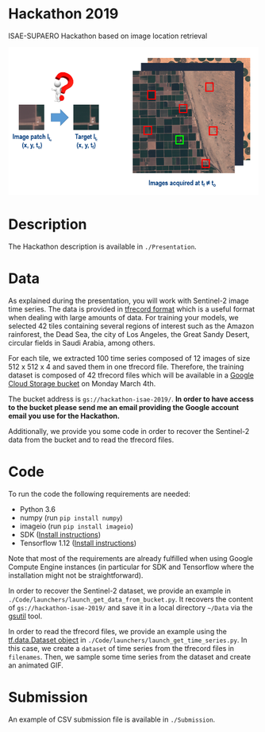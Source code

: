 # Hackathon 2019
ISAE-SUPAERO Hackathon based on image location retrieval

![Alt text](imgs/Challenge.png)

# Description
The Hackathon description is available in `./Presentation`.

# Data
As explained during the presentation, you will work with Sentinel-2 image time series. The data is provided in [tfrecord format](https://www.tensorflow.org/tutorials/load_data/tf_records) which is a useful format when dealing with large amounts of data. For training your models, we selected 42 tiles containing several regions of interest such as the Amazon rainforest, the Dead Sea, the city of Los Angeles, the Great Sandy Desert, circular fields in Saudi Arabia, among others.

For each tile, we extracted 100 time series composed of 12 images of size 512 x 512 x 4 and saved them in one tfrecord file. Therefore, the training dataset is composed of 42 tfrecord files which will be available in a [Google Cloud Storage bucket](https://cloud.google.com/storage/docs/key-terms#buckets) on Monday March 4th.

The bucket address is `gs://hackathon-isae-2019/`. **In order to have access to the bucket please send me an email providing the Google account email you use for the Hackathon.**

Additionally, we provide you some code in order to recover the Sentinel-2 data from the bucket and to read the tfrecord files.

# Code
To run the code the following requirements are needed:

- Python 3.6
- numpy (run `pip install numpy`)
- imageio (run `pip install imageio`)
- SDK ([Install instructions](https://cloud.google.com/sdk/docs/downloads-apt-get))
- Tensorflow 1.12 ([Install instructions](https://www.tensorflow.org/install))

Note that most of the requirements are already fulfilled when using Google Compute Engine instances (in particular for SDK and Tensorflow where the installation might not be straightforward).

In order to recover the Sentinel-2 dataset, we provide an example in `./Code/launchers/launch_get_data_from_bucket.py`. It recovers the content of `gs://hackathon-isae-2019/` and save it in a local directory `~/Data` via the [gsutil](https://cloud.google.com/storage/docs/gsutil) tool.

In order to read the tfrecord files, we provide an example using the [tf.data.Dataset object](https://www.tensorflow.org/guide/datasets) in `./Code/launchers/launch_get_time_series.py`. In this case, we create a `dataset` of time series from the tfrecord files in `filenames`. Then, we sample some time series from the dataset and create an animated GIF.

# Submission

An example of CSV submission file is available in `./Submission`.
